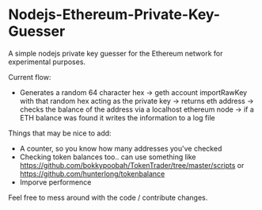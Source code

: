 # Nodejs-Ethereum-Private-Key-Guesser
A simple nodejs private key guesser for the Ethereum network for experimental purposes.

Current flow:
- Generates a random 64 character hex -> geth account importRawKey with that random hex acting as the private key -> returns eth address -> checks the balance of the address via a localhost ethereum node -> if a ETH balance was found it writes the information to a log file

Things that may be nice to add:
- A counter, so you know how many addresses you've checked
- Checking token balances too.. can use something like https://github.com/bokkypoobah/TokenTrader/tree/master/scripts or https://github.com/hunterlong/tokenbalance
- Imporve performence

Feel free to mess around with the code / contribute changes.
